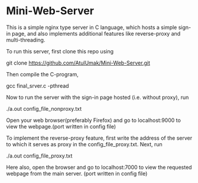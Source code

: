 # Mini-Web-Server

This is a simple nginx type server in C language, which hosts a simple sign-in page, and also implements additional features like reverse-proxy and multi-threading.

To run this server, first clone this repo using

git clone https://github.com/AtulUmak/Mini-Web-Server.git

Then compile the C-program,

gcc final_srver.c -pthread

Now to run the server with the sign-in page hosted (i.e. without proxy), run

./a.out config_file_nonproxy.txt

Open your web browser(preferably Firefox) and go to localhost:9000 to view the webpage.(port written in config file)


To implement the reverse-proxy feature, first write the address of the server to which it serves as proxy in the config_file_proxy.txt. Next, run

./a.out config_file_proxy.txt

Here also, open the browser and go to localhost:7000 to view the requested webpage from the main server. (port written in config file)

